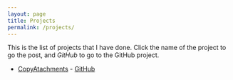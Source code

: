 ```yaml
---
layout: page
title: Projects
permalink: /projects/
---
```

This is the list of projects that I have done. Click the name of the project to go the post, and *GitHub* to go to the GitHub project.

*	[CopyAtachments][1]  - [GitHub][2]

[1]: /how-to-transfer-sms-attachments-from-iphone
[2]: https://github.com/leosanchez16/CopyAttachments